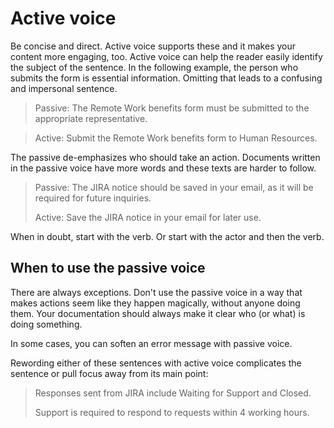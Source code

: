 Active voice
============
Be concise and direct. Active voice supports these and it makes your 
content more engaging, too. Active voice can help the reader 
easily identify the subject of the sentence. In the following
example, the person who submits the form is essential information.
Omitting that leads to a confusing and impersonal sentence.

> Passive: The Remote Work benefits form must be submitted to the appropriate
> representative.

> Active: Submit the Remote Work benefits form to Human Resources.

The passive de-emphasizes who should take an action. Documents written
in the passive voice have more words and these texts are harder to
follow.

> Passive: The JIRA notice should be saved in your email, as it will be
> required for future inquiries.
>
> Active: Save the JIRA notice in your email for later use.

When in doubt, start with the verb. Or start with the actor and then the verb.

When to use the passive voice
-----------------------------

There are always exceptions. Don't use the passive voice in a way that
makes actions seem like they happen magically, without anyone doing them. Your 
documentation should always make it clear who (or what) is doing
something.

In some cases, you can soften an error message with passive voice.

Rewording either of these sentences with active voice 
complicates the sentence or pull focus away from its main point:

> Responses sent from JIRA include Waiting for Support and Closed.
>
> Support is required to respond to requests within 4 working hours.
